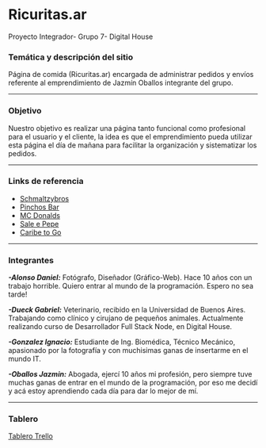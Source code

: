 # Ricuritas.ar
Proyecto Integrador- Grupo 7- Digital House

### Temática y descripción del sitio

Página de comida (Ricuritas.ar) encargada de administrar pedidos y envíos referente al emprendimiento de Jazmín Oballos integrante del grupo.
***
### Objetivo

Nuestro objetivo es realizar una página tanto funcional como profesional para el usuario y el cliente, la idea es que el emprendimiento pueda utilizar esta página el día de mañana para facilitar la organización y sistematizar los pedidos.
***
### Links de referencia
* [Schmaltzybros](https://www.schmaltzybros.com/) 
* [Pinchos Bar](https://pedidos.masdelivery.com/pinchos) 
* [MC Donalds](https://www.mcdonalds.com.ar/)
* [Sale e Pepe](https://saleepepe.com.ar/?gclid=Cj0KCQiA_c-OBhDFARIsAIFg3ezghFnsdGQnmpdqYFlKJ3qYi6M_AajQLID5bnv3VfKI58gwRB0dCFYaAvrjEALw_wcB)
* [Caribe to Go](https://pedix.app/caribe-to-go/categorias)  
***
### Integrantes

***-Alonso Daniel:*** Fotógrafo, Diseñador (Gráfico-Web). Hace 10 años con un trabajo horrible. Quiero entrar al mundo de la programación. Espero no sea tarde!

***-Dueck Gabriel:***  Veterinario, recibido en la Universidad de Buenos Aires. Trabajando como clínico y cirujano de pequeños animales. 
Actualmente realizando curso de Desarrollador Full Stack Node, en Digital House. 

***-Gonzalez Ignacio:*** Estudiante de Ing. Biomédica, Técnico Mecánico, apasionado por la fotografía y con muchisimas ganas de insertarme en el mundo IT.

***-Oballos Jazmin:*** Abogada, ejercí 10 años mi profesión, pero siempre tuve muchas ganas de entrar en el mundo de la programación, por eso me decidí y acá estoy aprendiendo cada día para dar lo mejor de mí.
***
### Tablero

[Tablero Trello](https://trello.com/espaciodetrabajodeuser78460278)

